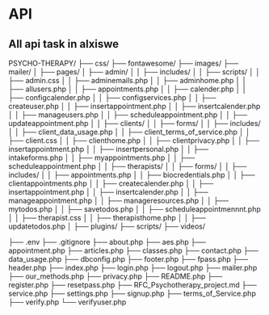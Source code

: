 # API

## All api task in alxiswe

PSYCHO-THERAPY/
├── css/
├── fontawesome/
├── images/
├── mailer/
│
├── pages/
│ ├── admin/
│ │ ├── includes/
│ │ ├── scripts/
│ │ ├── admin.css
│ │ ├── adminemails.php
│ │ ├── adminhome.php
│ │ ├── allusers.php
│ │ ├── appointments.php
│ │ ├── calender.php
│ │ ├── configcalender.php
│ │ ├── configservices.php
│ │ ├── createuser.php
│ │ ├── insertappointment.php
│ │ ├── insertcalender.php
│ │ ├── manageusers.php
│ │ ├── scheduleappointment.php
│ │ ├── updateappointment.php
│
│ ├── clients/
│ │ ├── forms/
│ │ ├── includes/
│ │ ├── client_data_usage.php
│ │ ├── client_terms_of_service.php
│ │ ├── client.css
│ │ ├── clienthome.php
│ │ ├── clientprivacy.php
│ │ ├── insertappointment.php
│ │ ├── insertpersonal.php
│ │ ├── intakeforms.php
│ │ ├── myappointments.php
│ │ ├── scheduleappointment.php
│
│ ├── therapists/
│ │ ├── forms/
│ │ ├── includes/
│ │ ├── appointments.php
│ │ ├── biocredentials.php
│ │ ├── clientappointments.php
│ │ ├── createcalender.php
│ │ ├── insertappointment.php
│ │ ├── insertcalender.php
│ │ ├── manageappointment.php
│ │ ├── manageresources.php
│ │ ├── mytodos.php
│ │ ├── savetodos.php
│ │ ├── scheduleappointmennnt.php
│ │ ├── therapist.css
│ │ ├── therapisthome.php
│ │ ├── updatetodos.php
│
├── plugins/
├── scripts/
├── videos/

├── .env
├── .gitignore
├── about.php
├── aes.php
├── appointment.php
├── articles.php
├── classes.php
├── contact.php
├── data_usage.php
├── dbconfig.php
├── footer.php
├── fpass.php
├── header.php
├── index.php
├── login.php
├── logout.php
├── mailer.php
├── our_methods.php
├── privacy.php
├── README.php
├── register.php
├── resetpass.php
├── RFC_Psychotherapy_project.md
├── service.php
├── settings.php
├── signup.php
├── terms_of_Service.php
├── verify.php
└── verifyuser.php